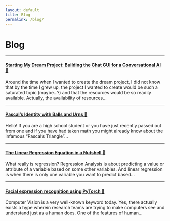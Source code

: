 ```yaml
---
layout: default
title: Blog
permalink: /blog/
---
```


# Blog

---

#### [Starting My Dream Project: Building the Chat GUI for a Conversational AI 🔗](https://hackernoon.com/starting-my-dream-project-building-the-chat-gui-for-a-conversational-ai)
Around the time when I wanted to create the dream project, I did not know that by the time I grew up, the project I wanted to create would be such a saturated topic (maybe…?) and that the resources would be so readily available. Actually, the availability of resources...

---

#### [Pascal’s Identity with Balls and Urns 🔗](https://tuminsharma.medium.com/pascals-identity-with-balls-and-urns-4becfe9588a9)
Hello! If you are a high school student or you have just recently passed out from one and if you have had taken math you might already know about the infamous “Pascal’s Triangle”...

---

#### [The Linear Regression Equation in a Nutshell 🔗](https://towardsdatascience.com/the-linear-regression-equation-in-a-nutshell-8df202501255)
What really is regression? Regression Analysis is about predicting a value or attribute of a variable based on some other variables. And linear regression is when there is only one variable you want to predict based...

---

#### [Facial expression recognition using PyTorch 🔗](https://tuminsharma.medium.com/facial-expression-recognition-using-pytorch-b7326ab36157)
Computer Vision is a very well-known keyword today. Yes, there actually exists a hype wherein research teams are trying to make computers see and understand just as a human does. One of the features of human...

